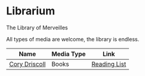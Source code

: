 # Librarium
The Library of Merveilles

All types of media are welcome, the library is endless.

Name | Media Type | Link 
-----|------------|------
[Cory Driscoll](https://github.com/drisc) | Books | [Reading List](https://drisc.io/wiki/library)
